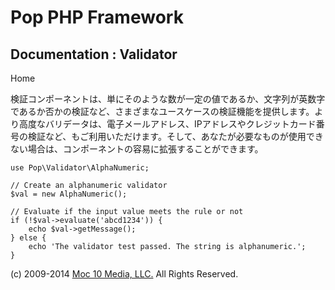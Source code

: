 Pop PHP Framework
=================

Documentation : Validator
-------------------------

Home

検証コンポーネントは、単にそのような数が一定の値であるか、文字列が英数字であるか否かの検証など、さまざまなユースケースの検証機能を提供します。より高度なバリデータは、電子メールアドレス、IPアドレスやクレジットカード番号の検証など、もご利用いただけます。そして、あなたが必要なものが使用できない場合は、コンポーネントの容易に拡張することができます。

    use Pop\Validator\AlphaNumeric;

    // Create an alphanumeric validator
    $val = new AlphaNumeric();

    // Evaluate if the input value meets the rule or not
    if (!$val->evaluate('abcd1234')) {
        echo $val->getMessage();
    } else {
        echo 'The validator test passed. The string is alphanumeric.';
    }

\(c) 2009-2014 [Moc 10 Media, LLC.](http://www.moc10media.com) All
Rights Reserved.
